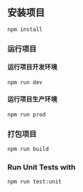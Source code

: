 ## 安装项目

```sh
npm install
```

### 运行项目
#### 运行项目开发环境
```sh
npm run dev
```
#### 运行项目生产环境
```sh
npm run prod
```

### 打包项目

```sh
npm run build
```

### Run Unit Tests with

```sh
npm run test:unit
```
